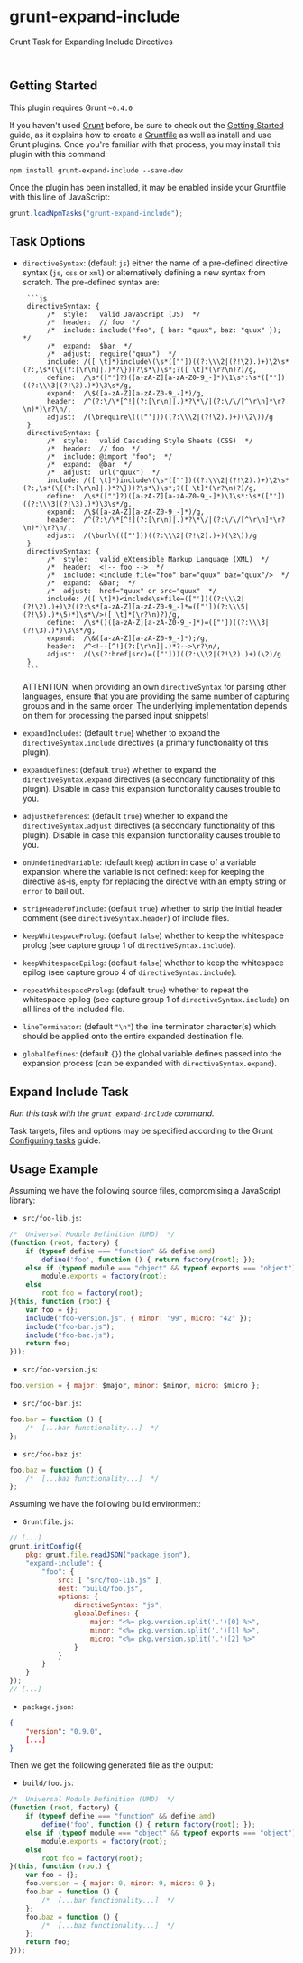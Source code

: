 
# grunt-expand-include

Grunt Task for Expanding Include Directives

<p/>
<img src="https://nodei.co/npm/grunt-expand-include.png?downloads=true&stars=true" alt=""/>

<p/>
<img src="https://david-dm.org/rse/grunt-expand-include.png" alt=""/>


## Getting Started

This plugin requires Grunt `~0.4.0`

If you haven't used [Grunt](http://gruntjs.com/)
before, be sure to check out the [Getting
Started](http://gruntjs.com/getting-started) guide, as it explains how
to create a [Gruntfile](http://gruntjs.com/sample-gruntfile) as well as
install and use Grunt plugins. Once you're familiar with that process,
you may install this plugin with this command:

```shell
npm install grunt-expand-include --save-dev
```

Once the plugin has been installed, it may be enabled inside your
Gruntfile with this line of JavaScript:

```js
grunt.loadNpmTasks("grunt-expand-include");
```

## Task Options

- `directiveSyntax`: (default `js`) either the name of a pre-defined directive syntax (`js`, `css` or `xml`)
   or alternatively defining a new syntax from scratch. The pre-defined syntax are:

       ```js
       directiveSyntax: {
            /*  style:   valid JavaScript (JS)  */
            /*  header:  // foo  */
            /*  include: include("foo", { bar: "quux", baz: "quux" });  */
            /*  expand:  $bar  */
            /*  adjust:  require("quux")  */
            include: /([ \t]*)include\(\s*(["'])((?:\\\2|(?!\2).)+)\2\s*(?:,\s*(\{(?:[\r\n]|.)*?\}))?\s*\)\s*;?([ \t]*(\r?\n)?)/g,
            define:  /\s*(["']?)([a-zA-Z][a-zA-Z0-9_-]*)\1\s*:\s*(["'])((?:\\\3|(?!\3).)*)\3\s*/g,
            expand:  /\$([a-zA-Z][a-zA-Z0-9_-]*)/g,
            header:  /^(?:\/\*[^!](?:[\r\n]|.)*?\*\/|(?:\/\/[^\r\n]*\r?\n)*)\r?\n/,
            adjust:  /(\brequire\((["']))((?:\\\2|(?!\2).)+)(\2\))/g
       }
       directiveSyntax: {
            /*  style:   valid Cascading Style Sheets (CSS)  */
            /*  header:  // foo  */
            /*  include: @import "foo";  */
            /*  expand:  @bar  */
            /*  adjust:  url("quux")  */
            include: /([ \t]*)include\(\s*(["'])((?:\\\2|(?!\2).)+)\2\s*(?:,\s*(\{(?:[\r\n]|.)*?\}))?\s*\)\s*;?([ \t]*(\r?\n)?)/g,
            define:  /\s*(["']?)([a-zA-Z][a-zA-Z0-9_-]*)\1\s*:\s*(["'])((?:\\\3|(?!\3).)*)\3\s*/g,
            expand:  /\$([a-zA-Z][a-zA-Z0-9_-]*)/g,
            header:  /^(?:\/\*[^!](?:[\r\n]|.)*?\*\/|(?:\/\/[^\r\n]*\r?\n)*)\r?\n/,
            adjust:  /(\burl\((["']))((?:\\\2|(?!\2).)+)(\2\))/g
       }
       directiveSyntax: {
            /*  style:   valid eXtensible Markup Language (XML)  */
            /*  header:  <!-- foo -->  */
            /*  include: <include file="foo" bar="quux" baz="quux"/>  */
            /*  expand:  &bar;  */
            /*  adjust:  href="quux" or src="quux"  */
            include: /([ \t]*)<include\s+file=(["'])((?:\\\2|(?!\2).)+)\2((?:\s*[a-zA-Z][a-zA-Z0-9_-]*=(["'])(?:\\\5|(?!\5).)*\5)*)\s*\/>([ \t]*(\r?\n)?)/g,
            define:  /\s*()([a-zA-Z][a-zA-Z0-9_-]*)=(["'])((?:\\\3|(?!\3).)*)\3\s*/g,
            expand:  /\&([a-zA-Z][a-zA-Z0-9_-]*);/g,
            header:  /^<!--[^!](?:[\r\n]|.)*?-->\r?\n/,
            adjust:  /(\s(?:href|src)=(["']))((?:\\\2|(?!\2).)+)(\2)/g
       }
       ```

  ATTENTION: when providing an own `directiveSyntax` for parsing other
  languages, ensure that you are providing the same number of capturing
  groups and in the same order. The underlying implementation depends on
  them for processing the parsed input snippets!

- `expandIncludes`: (default `true`) whether to expand the `directiveSyntax.include`
  directives (a primary functionality of this plugin).

- `expandDefines`: (default `true`) whether to expand the `directiveSyntax.expand`
  directives (a secondary functionality of this plugin). Disable in case
  this expansion functionality causes trouble to you.

- `adjustReferences`: (default `true`) whether to expand the `directiveSyntax.adjust`
  directives (a secondary functionality of this plugin). Disable in case
  this expansion functionality causes trouble to you.

- `onUndefinedVariable`: (default `keep`) action in case of a variable expansion where
  the variable is not defined: `keep` for keeping the directive as-is, `empty` for
  replacing the directive with an empty string or `error` to bail out.

- `stripHeaderOfInclude`: (default `true`) whether to strip the initial header comment
  (see `directiveSyntax.header`) of include files.

- `keepWhitespaceProlog`: (default `false`) whether to keep the whitespace prolog
  (see capture group 1 of `directiveSyntax.include`).

- `keepWhitespaceEpilog`: (default `false`) whether to keep the whitespace epilog
  (see capture group 4 of `directiveSyntax.include`).

- `repeatWhitespaceProlog`: (default `true`) whether to repeat the whitespace epilog
  (see capture group 1 of `directiveSyntax.include`) on all lines of the included file.

- `lineTerminator`: (default `"\n"`) the line terminator character(s) which should
  be applied onto the entire expanded destination file.

- `globalDefines`: (default `{}`) the global variable defines passed into the expansion process
  (can be expanded with `directiveSyntax.expand`).

## Expand Include Task

_Run this task with the `grunt expand-include` command._

Task targets, files and options may be specified according to the Grunt
[Configuring tasks](http://gruntjs.com/configuring-tasks) guide.

## Usage Example

Assuming we have the following source files, compromising a JavaScript library:

- `src/foo-lib.js`:

```js
/*  Universal Module Definition (UMD)  */
(function (root, factory) {
    if (typeof define === "function" && define.amd)
        define('foo', function () { return factory(root); });
    else if (typeof module === "object" && typeof exports === "object")
        module.exports = factory(root);
    else
        root.foo = factory(root);
}(this, function (root) {
    var foo = {};
    include("foo-version.js", { minor: "99", micro: "42" });
    include("foo-bar.js");
    include("foo-baz.js");
    return foo;
}));
```

- `src/foo-version.js`:

```js
foo.version = { major: $major, minor: $minor, micro: $micro };
```

- `src/foo-bar.js`:

```js
foo.bar = function () {
    /*  [...bar functionality...]  */
};
```

- `src/foo-baz.js`:

```js
foo.baz = function () {
    /*  [...baz functionality...]  */
};
```

Assuming we have the following build environment:

- `Gruntfile.js`:

```js
// [...]
grunt.initConfig({
    pkg: grunt.file.readJSON("package.json"),
    "expand-include": {
        "foo": {
            src: [ "src/foo-lib.js" ],
            dest: "build/foo.js",
            options: {
                directiveSyntax: "js",
                globalDefines: {
                    major: "<%= pkg.version.split('.')[0] %>",
                    minor: "<%= pkg.version.split('.')[1] %>",
                    micro: "<%= pkg.version.split('.')[2] %>"
                }
            }
        }
    }
});
// [...]
```

- `package.json`:

```json
{
    "version": "0.9.0",
    [...]
}
```

Then we get the following generated file as the output:

- `build/foo.js`:

```js
/*  Universal Module Definition (UMD)  */
(function (root, factory) {
    if (typeof define === "function" && define.amd)
        define('foo', function () { return factory(root); });
    else if (typeof module === "object" && typeof exports === "object")
        module.exports = factory(root);
    else
        root.foo = factory(root);
}(this, function (root) {
    var foo = {};
    foo.version = { major: 0, minor: 9, micro: 0 };
    foo.bar = function () {
        /*  [...bar functionality...]  */
    };
    foo.baz = function () {
        /*  [...baz functionality...]  */
    };
    return foo;
}));
```

